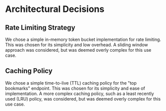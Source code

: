 # Architectural Decisions

## Rate Limiting Strategy

We chose a simple in-memory token bucket implementation for rate limiting. This was chosen for its simplicity and low overhead. A sliding window approach was considered, but was deemed overly complex for this use case.

## Caching Policy

We chose a simple time-to-live (TTL) caching policy for the "top bookmarks" endpoint. This was chosen for its simplicity and ease of implementation. A more complex caching policy, such as a least recently used (LRU) policy, was considered, but was deemed overly complex for this use case.
